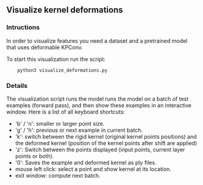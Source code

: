 

## Visualize kernel deformations

### Intructions

In order to visualize features you need a dataset and a pretrained model that uses deformable KPConv.

To start this visualization run the script:

        python3 visualize_deformations.py

### Details

The visualization script runs the model runs the model on a batch of test examples (forward pass), and then show these 
examples in an interactive window. Here is a list of all keyboard shortcuts:

- 'b' / 'n': smaller or larger point size.
- 'g' / 'h': previous or next example in current batch.
- 'k': switch between the rigid kernel (original kernel points positions) and the deformed kernel (position of the 
kernel points after shift are applied)
- 'z': Switch between the points displayed (input points, current layer points or both).
- '0': Saves the example and deformed kernel as ply files.
- mouse left click: select a point and show kernel at its location.
- exit window: compute next batch.
